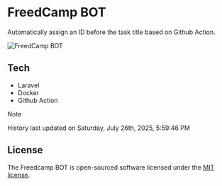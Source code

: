 # FreedCamp BOT

Automatically assign an ID before the task title based on Github Action.

![FreedCamp BOT](https://repository-images.githubusercontent.com/737932867/7d34798b-2680-471c-b089-a78a718d3d6a)

## Tech

- Laravel
- Docker
- Github Action

> [!NOTE]  
> History last updated on Saturday, July 26th, 2025, 5:59:46 PM

## License

The Freedcamp BOT is open-sourced software licensed under the [MIT license](https://opensource.org/licenses/MIT).
